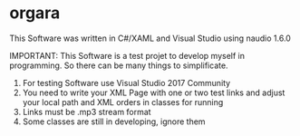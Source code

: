 # orgara

This Software was written in C#/XAML and Visual Studio using naudio 1.6.0

IMPORTANT: This Software is a test projet to develop myself in programming. So there can be many things to simplificate.

1. For testing Software use Visual Studio 2017 Community
2. You need to write your XML Page with one or two test links and adjust your local path and XML orders in classes for running 
3. Links must be .mp3 stream format
4. Some classes are still in developing, ignore them


